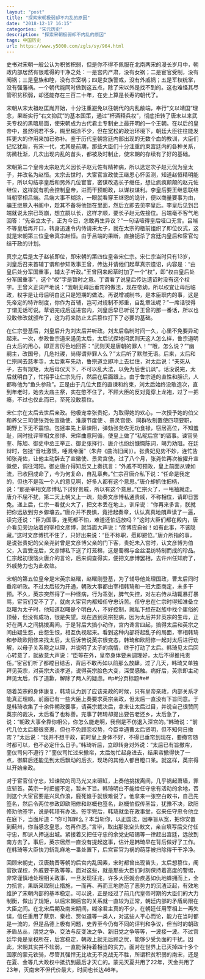 ```yaml
---
layout: "post"
title: "探索宋朝极弱却不内乱的原因"
date: "2018-12-17 16:15"
categories: "宋元历史"
description: "探索宋朝极弱却不内乱的原因"
tags: 中国历史
url: https://www.y5000.com/zgls/sy/964.html
---
```






史书对宋朝一般公认为积贫积弱，但是你不得不佩服在北南两宋的漫长岁月中，朝政内部居然有很难得的干净之处：一是宫内严肃，没有女祸；二是宦官受制，没有阉祸；三是皇族和睦，没有宗室祸；四是女族警戒，没有外戚祸；五是军权统掌，没有强藩祸。一个朝代能同时做到这五点，除了宋以外是找不到的。这也难怪其尽管积贫积弱，却还能存在三百二十年，在史上算是长寿的朝代了。

宋朝从宋太祖赵匡胤开始，十分注重避免以往朝代的内乱敝端，奉行“文以靖国”理念，果断实行“右文抑武”的基本国策，通过“杯酒释兵权”，彻底扭转了唐末以来武夫专权的黑暗局面，使宋朝成为古代君主专制史上最开明的一个王朝。在以后的皇帝中，虽然明君不多，糊里糊涂不少，但在宽松的政治环境下，朝廷大臣往往能发挥更大的作用来加已弥补。鉴于历代皇朝宫廷内部出现的无数个血的教训，大臣们记忆犹新，有宋一代，尤其是前期，那些大臣们十分注重约束宫廷内的各种关系，防微杜渐，几次出现内乱的苗头，都被及时制止，使宋朝的存续有了好的基础。

宋朝第二个皇帝太宗赵光义因长子赵元佐有精神病，所以选定次子赵元侃为皇太子，并改名为赵恒。太宗去世时，大宦官宣政使王继恩心怀叵测，知道赵恒精明能干，所以勾结李皇后和另外几位宦官，密谋改选长子继任，想让疯疯颠颠的赵元佐继位，这样就有机会控制皇帝，进而干预朝政，以谋权谋利。李皇后要王继恩联络当朝宰相吕端。吕端大事不糊涂，一眼就看穿王继恩的诡计，便以商量要事为由，骗王继恩入书阁中，趁其不备将他锁在里面，然后立即去见李皇后。李皇后见到吕端就说太宗已驾崩，想立嗣以长，这样才顺，要长子赵元佐接位。吕端毫不客气地回答：“先帝立太子，正为今日，怎敢再生异议？”一句话噎得皇后哑口无言。吕端不等皇后再开口，转身迅速令内侍请来太子，就在太宗的柩前组织了即位仪式，这就是宋朝第三位皇帝真宗赵恒。由于吕端的果断，直接扼杀了宫廷内皇后和宦官勾结干政的计划。

真宗之后是太子赵祯即位，即宋朝的第四位皇帝宋仁宗。宋仁宗当时只有13岁，刘皇后召来首辅丁谓和参知政事王曾，传达并请他们起草真宗遗诏，内容是：“由皇后处分军国重事，辅太子听政。”王曾回来起草时加了一个“权”，即“权由皇后处分军国重事”，这个“权”字是暂时之意。丁谓看了说皇后传达遗诏时没有这个权字。王曾义正词严地说：“我朝无母后垂帘的做法，现在帝幼，所以权宜让母后临政，权字是让母后明白这只是短期的做法。再说增减制书，是本臣职内的事，这是先帝定的特许制度，你作为首辅，岂可对规制不郑重，自乱章法呢？”一席话驳得丁谓无话可说。草诏完成后送进宫内，刘皇后早已听说了王曾的那一番话，所以也没敢修改就颁布了，这为将来防止太后篡位打下了必要的基础。

在仁宗登基后，刘皇后升为刘太后并听政。刘太后临制时间一久，心里不免要异动起来。一次，参政鲁宗道来遏见太后，太后试探地问武则天这人怎么样，鲁宗道明白太后的用心，即正言厉色地回答：“武则天是唐朝的罪人！”“哦，怎么说？”“幽嗣主，改国号，几危社禝，尚得谓非罪人么？”太后听了默然无语。后来，太后和仁宗同去慈孝寺，太后乘车先动，鲁宗道立即冲上去拦住，对太后说：“夫死从子，古有规矩，太后母仪天下，不可以乱大法，以免为后世讥讽”。话没说完，太后就明白了，忙招手让仁宗先行，然后在后面跟上。由于鲁宗道的直性和胆识，人都称他为“鱼头参政”。正是由于几位大臣的直谏和约束，刘太后始终没敢造次，直到年老时，她去太庙主祭，实在憋不住了，不顾大臣的反对竟穿上龙袍，过了一把瘾，不过也仅此而已，至死没敢篡位。

宋仁宗在太后去世后亲政。他极宠幸张贵妃，为取得她的欢心，一次授予她的伯父和养父三司使张尧佐宣徽使、淮康节度使
、景灵宫使、同群牧制置使四项要职，朝野上下无不震惊。包拯率先上章谏阻，弹劾张尧佐无功食禄，窃居高位，不知羞耻，同时批评宰相文彦博、宋庠曲意阿循，使皇上做了“私昵后宫”的错事。谏官吴奎、陈旭、御史中丞王举正、御史张择行、唐介也纷纷慷慨陈词，竭力劝阻。在廷辩时，包拯“音吐激愤，唾溅帝面”（朱弁《曲洧旧闻》）。张贵妃见势不妙，连忙告知张尧佐，让他主动辞去了宣徽使、景灵宫使。过了八个月，张尧佐再次被擢升宣徽使，调往河阳。御史唐介得知后又上奏抗言：“外戚不可预政，皇上前面从谏如流，已收回成命了，今为何复命，自乱章典。”仁宗召唐介私下说：“任命是我定的，但也不是我一个人的意见啊，好多人都有这个意思。”唐介却抓住把柄，说：“那是宰相文彦博私下讨好贵戚，所以有这个意思。”仁宗火了，一甩袖就走。唐介不屈不扰，第二天上朝又上一疏，劾奏文彦博私通贵戚，不称相位，请即日罢免。递上后，仁宗一看就火大了，把文本丢在地上，训斥说：“你再来多言，朕就把你远放到穷乡僻壤去。”唐介并不畏惧，竟拾起奏章，认认真真地朗声读了一遍，读完还说：“臣为国事，连死都不怕，难道还怕远放吗？”这时大臣们都在殿内，唐介看见旁边站着的宰相文彦博，就当面大声说：“彦博应自省！如有此事，不该隐藏。”这时文彦博抗不住了，只好出来说：“臣不称职，愿即避位。”唐介所指的事，是说张贵妃的父亲尧封曾是文彦博父亲的门下客，贵妃未入宫时，认文彦博为伯父，入宫受宠后，文彦博私下送了灯笼棉，这是蜀棉与金丝混纺特制而成的珍品。仁宗起初很恼火唐介的言论，后来调查得实，便把文彦博罢相，去许州任知府了，外戚势力也为此收敛。

宋朝的第五位皇帝是宋英宗赵曙，赵曙刚登基，为了辅导他处理国政，曹太后同时垂帘听政。不过太后较为开通，朝政大事都由宰相韩琦和一班大臣商定，未多干预。不久，英宗突然得了一种怪病，行为乖张，脾气失控，对左右侍从动辄暴打暴骂，宦官们受不了了，就向大宦官内都知任守忠诉苦。任守忠在仁宗时得知准备立赵曙为太子时，他知道赵曙是个明白人，不好控制，就私下想在赵族中找个庸俗的顶替，但没有成功，很是失望。现在遇到英宗犯病，因为太后并非英宗的生母，正好在两人之间挑拨离间。于是背后大搞小动作，宫内谗言四起，搞得太后和英宗之间由疑生怨，由怨生恨，相互仇视起来。看到这种内部将起乱子的局面，宰相韩琦和参政欧阳修来找太后，太后诉苦说英宗很变态，韩琦和欧阳修一起对太后进行劝解，以母子关系晓之以理，并说明了太子的病情，终于打动了太后。韩琦见太后回心转意了，就故意大声说：“臣等在外，皇帝身体要未调理好，太后不得推托责任。”宦官们听了都瞠目结舌，背后不敢再如以前那么放肆。过了几天，韩琦又单独拜见英宗，对英宗大谈孝道，说得英宗脸色大变，深受感触。病好后，英宗即主动拜见太后，作了道歉，解除了两人的疑虑。#p#分页标题#e#

随着英宗的身体康复，韩琦认为到了应该亲政的时候，只有皇帝亲政，内部关系才能真正理顺。前面已有一些大臣上奏要求英宗亲政，但太后一直没有下旨同意。于是韩琦收集了十余件朝政要事，请英宗裁决后，拿来让太后过目，并说自己很赞同英宗的裁决，太后看了也称善。完事了韩琦却提出要告老还乡，太后急了，说：“朝政大事全靠你相公，你怎么能走啊，我倒是不仿退入深宫的。”韩琦说：“前代几位太后都很贤惠，但也不免顾恋权势，今臣幸遇曹太后贤明，但不知何日撤帘？”太后说：“我并不想干政，前时皇上身体不好，不得已垂帘到现在，要撤帘随时都可以，也不必定什么日子。”韩琦听后，立即转身对外说：“太后已有旨撤帘，銮仪司何不遵行？”銮仪司忙过来撤帘，太后匆忙起身进去，结果帘撤得快了一点，御屏后还能见到太后飘动的后衣，现场的其他人都目瞪口呆。就这样，英宗得以开始亲政。

对于宦官任守忠，知谏院的司马光又来砸缸，上奏他挑拨离间，几乎祸起萧墙，罪应斩首。英宗一时把握不定，暂未下旨。韩琦明白不能给任守忠有活动的余地，否则这个大宦官要是兴风作浪，鹿死谁手就很难说了。他拿来一张空白敕书，自己先签名，然后令两位参政即欧阳修和赵概也签名，赵概怕假传圣旨，犹豫不决，欧阳修劝他签字，说是韩琦有办法。签字完后，韩琦就坐在政事堂，召来任守忠令他立在庭下，当面斥道：“你可知罪么？本当斩你，以正国法，因奉旨从宽，把你安置到蓟州，你当感念皇恩，勿再作恶。”言毕，取出那张空头敕文，亲自填写后交付任守忠，即派人押送出城。紧接着又把任守忠的余党史昭锡等一律赶出宫廷，远放到南方去了。事后，英宗居然一直没有提起这事，估计是韩琦早在背后做好了工作。在韩琦等大臣快刀斩乱麻地一番处置下，后宫宦官为祸的萌芽被扫除得干干净净。

回顾宋朝史，汉唐魏晋等朝的后宫内乱因素，宋时都曾出现苗头，太后想篡位，阉官欲谋权，外戚要干政等等。面对这些，就是那些大臣们时刻保持着高度的警惕，非常谨慎地处理相关政事，一旦发现征兆，许多大臣就会疾恶如仇地蜂拥而上，全力抗言，果断采取制止措施，一而再、再而三地防范了恶势力的沉渣泛起，有效地维护了宋朝内部的基本稳定。可以说，正是经过了前几代皇帝时期的大臣们的大力制衡，做出了规矩，以后宋朝后宫的关系就一直较为正常，朝廷内部的矛盾局限在大臣之间。在北宋后期及南宋期间，糊涂君主真的不少，在朝廷任用宰相上一再失误，信任重用了蔡京、秦桧、贾似道等一类人，对这些人平心而论，能力在当时都是一流的，但是品德上极有问题，史界至今仍有不同的评判和争议，但当时的朝政矛盾丛丛，朋党之争、变法与反变法之争、新旧党之争等等，一波接一波。不过宫廷毕竟是皇权所在，后宫稳定，朝政上就无后顾之忧，能够少受负面的干扰。因此，宋朝其实并不软弱，一直能保持着相当的实力。面对在世界上已灭掉四十多个国家的蒙元铁骑，尽管其强悍无比攻无不克战无不胜，所谓积贫积弱的南宋，还是在夏、金等几大政权中抵抗到最后才灭亡的。蒙元灭夏共用了22年，灭金共用了23年，灭南宋不但代价最大，时间也长达46年。
